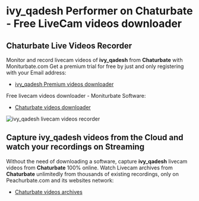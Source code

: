 # ivy_qadesh Performer on Chaturbate - Free LiveCam videos downloader

## Chaturbate Live Videos Recorder

Monitor and record livecam videos of **ivy_qadesh** from **Chaturbate** with Moniturbate.com
Get a premium trial for free by just and only registering with your Email address:
* [ivy_qadesh Premium videos downloader](https://moniturbate.com/request-demo-licence-key.html)

Free livecam videos downloader - Moniturbate Software:
* [Chaturbate videos downloader](https://moniturbate.com/moniturbate-download-software.html)

![ivy_qadesh livecam videos recorder](https://peachurnet.com/templates/moniturbate-software.png)


## Capture ivy_qadesh videos from the Cloud and watch your recordings on Streaming

Without the need of downloading a software, capture **ivy_qadesh** livecam videos from **Chaturbate** 100% online.
Watch Livecam archives from **Chaturbate** unlimitedly from thousands of existing recordings, only on Peachurbate.com and its websites network:
* [Chaturbate videos archives](https://peachurnet.com/)